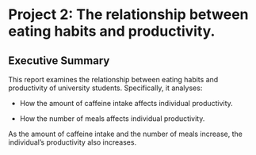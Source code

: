 # Project 2: The relationship between eating habits and productivity.

## Executive Summary
This report examines the relationship between eating habits and productivity of university students. Specifically, it analyses:

- How the amount of caffeine intake affects individual productivity.

- How the number of meals affects individual productivity. 

As the amount of caffeine intake and the number of meals increase, the individual’s productivity also increases.
